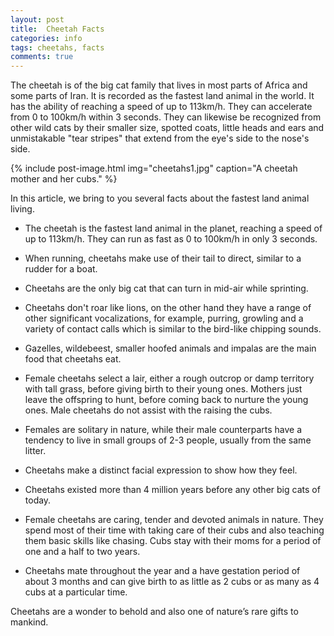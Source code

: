 ```yaml
---
layout: post
title:  Cheetah Facts
categories: info
tags: cheetahs, facts
comments: true
---
```


The cheetah is of the big cat family that lives in most parts of Africa and some parts of Iran. It is recorded as the fastest land animal in the world. It has the ability of reaching a speed of up to 113km/h. They can accelerate from 0 to 100km/h within 3 seconds. They can likewise be recognized from other wild cats by their smaller size, spotted coats, little heads and ears and unmistakable "tear stripes" that extend from the eye's side to the nose's side.

{% include post-image.html img="cheetahs1.jpg" caption="A cheetah mother and her cubs." %}

In this article, we bring to you several facts about the fastest land animal living.

- The cheetah is the fastest land animal in the planet, reaching a speed of up to 113km/h. They can run as fast as 0 to 100km/h in only 3 seconds. 

- When running, cheetahs make use of their tail to direct, similar to a rudder for a boat. 

- Cheetahs are the only big cat that can turn in mid-air while sprinting.

- Cheetahs don't roar like lions, on the other hand they have a range of other significant vocalizations, for example, purring, growling and a variety of contact calls which is similar to the bird-like chipping sounds. 

- Gazelles, wildebeest, smaller hoofed animals and impalas are the main food that cheetahs eat.

- Female cheetahs select a lair, either a rough outcrop or damp territory with tall grass, before giving birth to their young ones. Mothers just leave the offspring to hunt, before coming back to nurture the young ones. Male cheetahs do not assist with the raising the cubs. 

- Females are solitary in nature, while their male counterparts have a tendency to live in small groups of 2-3 people, usually from the same litter.

- Cheetahs make a distinct facial expression to show how they feel.

- Cheetahs existed more than 4 million years before any other big cats of today.

- Female cheetahs are caring, tender and devoted animals in nature. They spend most of their time with taking care of their cubs and also teaching them basic skills like chasing. Cubs stay with their moms for a period of one and a half to two years.

- Cheetahs mate throughout the year and a have gestation period of about 3 months and can give birth to as little as 2 cubs or as many as 4 cubs at a particular time.


Cheetahs are a wonder to behold and also one of nature’s rare gifts to mankind.

